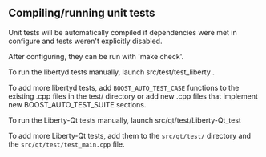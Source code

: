 Compiling/running unit tests
------------------------------------

Unit tests will be automatically compiled if dependencies were met in configure
and tests weren't explicitly disabled.

After configuring, they can be run with 'make check'.

To run the libertyd tests manually, launch src/test/test_liberty .

To add more libertyd tests, add `BOOST_AUTO_TEST_CASE` functions to the existing
.cpp files in the test/ directory or add new .cpp files that
implement new BOOST_AUTO_TEST_SUITE sections.

To run the Liberty-Qt tests manually, launch src/qt/test/Liberty-Qt_test

To add more Liberty-Qt tests, add them to the `src/qt/test/` directory and
the `src/qt/test/test_main.cpp` file.
